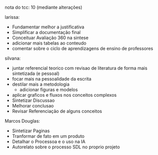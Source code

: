 nota do tcc: 10 (mediante alterações)

larissa:

- Fundamentar melhor a justificativa
- Simplificar a documentação final
- Conceituar Avaliação 360 na sintese
- adicionar mais tabelas ao conteudo
- comentar sobre o ciclo de aprendizagens de ensino de professores

silvana:

- juntar referencial teorico com revisao de literatura de forma mais sintetizada (e pessoal)
- focar mais na pessoalidade da escrita
- destilar mais a metodologia
  - adicionar figuras e modelos
- aplicar graficos e fluxos nos conceitos complexos
- Sintetizar Discussao
- Melhorar conclusao
- Revisar Referenciação de alguns conceitos

Marcos Douglas:

- Sintetizar Paginas
- Tranformar de fato em um produto
- Detalhar o Processoa e o uso na IA
- Autorelato sobre o processo SDL no proprio projeto
